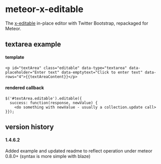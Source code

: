 meteor-x-editable
=================

The [x-editable](http://vitalets.github.io/x-editable/) in-place editor with Twitter Bootstrap,
repackaged for Meteor.


textarea example
----------------

#### template

    <p id="textArea" class="editable" data-type="textarea" data-placeholder="Enter text" data-emptytext="Click to enter text" data-rows="4">{{textAreaContent}}</p>
    
#### rendered callback

    $('#textArea.editable').editable({
      success: function(response, newValue) {
        <do something with newValue - usually a collection.update call>
    }});
    

version history
---------------
#### 1.4.6.2

Added example and updated readme to reflect operation under meteor 0.8.0+ (syntax is more simple with blaze)
